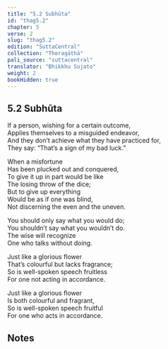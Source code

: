 ```yaml
---
title: "5.2 Subhūta"
id: "thag5.2"
chapter: 5
verse: 2
slug: "thag5.2"
edition: "SuttaCentral"
collection: "Theragāthā"
pali_source: "suttacentral"
translator: "Bhikkhu Sujato"
weight: 2
bookHidden: true
---
```


## 5.2 Subhūta  

If a person, wishing for a certain outcome,  
Applies themselves to a misguided endeavor,  
And they don’t achieve what they have practiced for,  
They say: “That’s a sign of my bad luck.”  

When a misfortune  
Has been plucked out and conquered,  
To give it up in part would be like  
The losing throw of the dice;  
But to give up everything  
Would be as if one was blind,  
Not discerning the even and the uneven.  

You should only say what you would do;  
You shouldn’t say what you wouldn’t do.  
The wise will recognize  
One who talks without doing.  

Just like a glorious flower  
That’s colourful but lacks fragrance;  
So is well-spoken speech fruitless  
For one not acting in accordance.  

Just like a glorious flower  
Is both colourful and fragrant,  
So is well-spoken speech fruitful  
For one who acts in accordance.

## Notes